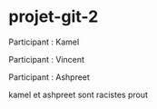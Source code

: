 # projet-git-2
  
Participant : Kamel

Participant : Vincent

Participant : Ashpreet

kamel et ashpreet sont racistes 
prout
